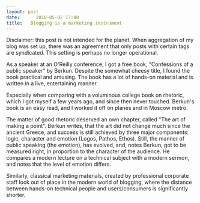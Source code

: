```yaml
---
layout: post
date:      2010-05-02 17:00
title:   Blogging is a marketing instrument
---
```


Disclaimer: this post is not intended for the planet. When aggregation of my
blog was set up, there was an agreement that only posts with certain tags
are syndicated. This setting is perhaps no longer operational.

As a speaker at an O'Reilly conference, I got a free book, "Confessions of a
public speaker" by Berkun. Despite the somewhat cheesy title, I found the
book practical and amusing. The book has a lot of hands-on material and is
written in a live, entertaining manner. 

Especially when comparing with a voluminous college book on rhetoric, which
I got myself a few years ago, and since then never touched. Berkun's book is
an easy read, and I worked it off on planes and in Moscow metro.

The matter of good rhetoric deserved an own chapter, called "The art of
making a point". Berkun writes, that the art did not change much since the
ancient Greece, and success is still achieved by three major components:
logic, character and emotion (Logos, Pathos, Ethos). Still, the manner of
public speaking (the emotion), has evolved, and, notes Berkun, got to be
measured right, in proportion to the character of the audience. He compares
a modern lecture on a technical subject with a modern sermon, and notes that
the level of emotion differs.

Similarly, classical marketing materials, created by professional corporate
staff look out of place in the modern world of blogging, where the distance
between hands-on technical people and users/consumers is significantly
shorter.
